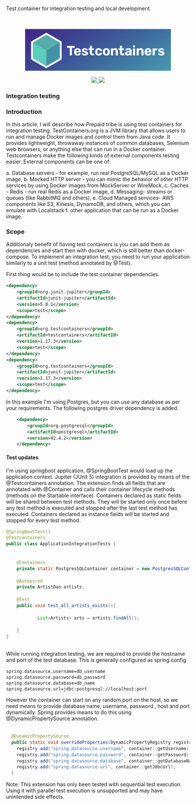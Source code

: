 Test container for integration testing and local development.

<p align="center">
  <br />
  <br />
  <a href="https://github.com/ashishkpathak/test-containers">
    <img src="TestContainers.png" alt="Test Container" width="400">
  </a>
</p>
<!-- Badges -->
<p align="center">
  <!-- CI -->
  <a href="https://ci.appveyor.com/api/projects/status/5n0s6lbigi8wji96/branch/main?svg=true">
    <img src="https://ci.appveyor.com/api/projects/status/5n0s6lbigi8wji96/branch/main?svg=true">
  </a>
  
  <!-- Github version -->
 
  <!-- <a href="releases">
    <img src="https://img.shields.io/github/v/release/guardsquare/proguard">
  </a> -->
    
  <!-- License -->
  <a href="LICENSE">
    <img src="https://img.shields.io/github/license/guardsquare/proguard">
  </a>

</p>

### Integration testing


### Introduction
In this article, I will describe how Prepaid tribe is using test containers for integration testing.  TestContainers.org is a JVM library that allows users to run and manage Docker images and control them from Java code. It provides lightweight, throwaway instances of common databases, Selenium web browsers, or anything else that can run in a Docker container. Testcontainers make the following kinds of external components testing easier. External components can be one of:

a. Database servers - for example, run real PostgreSQL/MySQL as a Docker image,
b. Mocked HTTP server - you can mimic the behavior of other HTTP services by using Docker images from MockServer or WireMock,
c. Caches - Redis - run real Redis as a Docker image,
d. Messaging- streams or queues (like RabbitMQ and others),
e. Cloud Managed services- AWS components like S3, Kinesis, DynamoDB, and others, which you can emulate with Localstack
f. other application that can be run as a Docker image.


### Scope
Additionaly benefit of having test containers is you can add them as dependencies and start then with docker, which is still better than docker-compose.
To implement an integration test, you need to run your application similarly to a unit test (method annotated by @Test).


First thing would be to include the test container dependencies. 

```xml
<dependency>
    <groupId>org.junit.jupiter</groupId>
    <artifactId>junit-jupiter</artifactId>
    <version>5.8.1</version>
    <scope>test</scope>
</dependency>
<dependency>
    <groupId>org.testcontainers</groupId>
    <artifactId>testcontainers</artifactId>
    <version>1.17.3</version>
    <scope>test</scope>
</dependency>
<dependency>
    <groupId>org.testcontainers</groupId>
    <artifactId>junit-jupiter</artifactId>
    <version>1.17.3</version>
    <scope>test</scope>
</dependency>

```
In this example I'm using Postgres, but you can use any database as per your requirements. The following postgres driver dependency is added.

```xml
    <dependency>
        <groupId>org.postgresql</groupId>
        <artifactId>postgresql</artifactId>
        <version>42.4.2</version>
    </dependency>
```

#### Test updates

I'm using springboot application, @SpringBootTest would load up the application context.  Jupiter (JUnit 5) integration is provided by means of the @Testcontainers annotation. The extension finds all fields that are annotated with @Container and calls their container lifecycle methods (methods on the Startable interface). Containers declared as static fields will be shared between test methods. They will be started only once before any test method is executed and stopped after the last test method has executed. Containers declared as instance fields will be started and stopped for every test method.

```java
@SpringBootTest()
@Testcontainers
public class ApplicationIntegrationTests {


    @Containers
    private static PostgresSQLContainer container = new PostgresSQLContainer();

    @Autowired
    private ArtistDao artists;

    @Test
    public void test_all_artists_exists(){

            List<Artists> arts = artists.findAll();    
            
    }
}
    
```
While running integration testing, we are required to provide the hostname and port of the test database. This is generally configured as spring config 


```properties
spring.datasource.username=db_username
spring.datasource.password=db_password
spring.datasource.database=db_name
spring.datasource.url=jdbc:postgresql://localhost:port

```
However the container can start on any random port on the host, so we need means to provide database name, username, password , host and port dynamically. Spring provides means to do this using @DynamicPropertySource annotation.

```java

  @DynamicPropertySource
  public static void overrideProperties(DynamicPropertyRegistry registry){
    registry.add("spring.datasource.username", container::getUsername);
    registry.add("spring.datasource.password", container::getPassword);
    registry.add("spring.datasource.database", container::getDatabaseName);
    registry.add("spring.datasource.url", container::getJdbcUrl);
  }
```














Note: This extension has only been tested with sequential test execution. Using it with parallel test execution is unsupported and may have unintended side effects.
